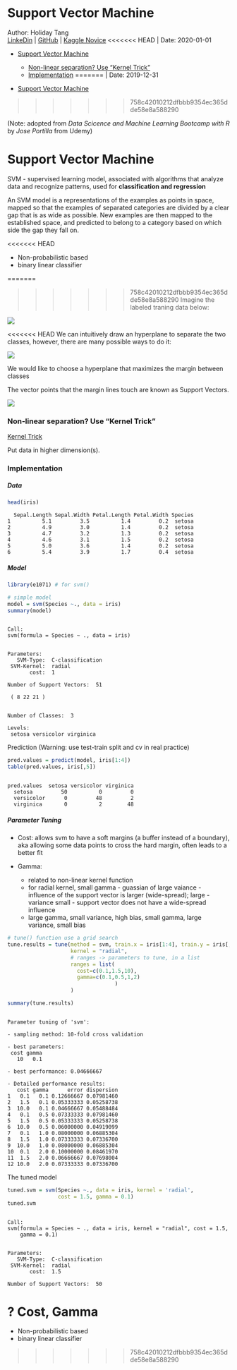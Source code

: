Support Vector Machine
================
Author: Holiday Tang  
[LinkeDin](https://www.linkedin.com/in/holiday-t/) |
[GitHub](https://github.com/holiday007) | [Kaggle
Novice](https://www.kaggle.com/holibae007)
<<<<<<< HEAD
| Date: 2020-01-01

  - [Support Vector Machine](#support-vector-machine)
      - [Non-linear separation? Use “Kernel
        Trick”](#non-linear-separation-use-kernel-trick)
      - [Implementation](#implementation)
=======
| Date: 2019-12-31

  - [Support Vector Machine](#support-vector-machine)
>>>>>>> 758c42010212dfbbb9354ec365dde58e8a588290

(Note: adopted from *Data Scicence and Machine Learning Bootcamp with R*
by *Jose Portilla* from Udemy)

# Support Vector Machine

SVM - supervised learning model, associated with algorithms that analyze
data and recognize patterns, used for **classification and regression**

An SVM model is a representations of the examples as points in space,
mapped so that the examples of separated categories are divided by a
clear gap that is as wide as possible. New examples are then mapped to
the established space, and predicted to belong to a category based on
which side the gap they fall on.

<<<<<<< HEAD
  - Non-probabilistic based
  - binary linear classifier

=======
>>>>>>> 758c42010212dfbbb9354ec365dde58e8a588290
Imagine the labeled traning data below:

![](C:\\Users\\Dell\\Pictures\\Random\\Capture.JPG)

<<<<<<< HEAD
We can intuitively draw an hyperplane to separate the two classes,
however, there are many possible ways to do it:

![](C:\\Users\\Dell\\Pictures\\Random\\Capture2.JPG)

We would like to choose a hyperplane that maximizes the margin between
classes

The vector points that the margin lines touch are known as Support
Vectors.

![](C:\\Users\\Dell\\Pictures\\Random\\Capture2.JPG)

### Non-linear separation? Use “Kernel Trick”

[Kernel Trick](https://en.wikipedia.org/wiki/Kernel_method)

Put data in higher dimension(s).

### Implementation

##### Data

``` r
head(iris)
```

``` 
  Sepal.Length Sepal.Width Petal.Length Petal.Width Species
1          5.1         3.5          1.4         0.2  setosa
2          4.9         3.0          1.4         0.2  setosa
3          4.7         3.2          1.3         0.2  setosa
4          4.6         3.1          1.5         0.2  setosa
5          5.0         3.6          1.4         0.2  setosa
6          5.4         3.9          1.7         0.4  setosa
```

##### Model

``` r
library(e1071) # for svm()

# simple model
model = svm(Species ~., data = iris)
summary(model)
```

``` 

Call:
svm(formula = Species ~ ., data = iris)


Parameters:
   SVM-Type:  C-classification 
 SVM-Kernel:  radial 
       cost:  1 

Number of Support Vectors:  51

 ( 8 22 21 )


Number of Classes:  3 

Levels: 
 setosa versicolor virginica
```

Prediction (Warning: use test-train split and cv in real practice)

``` r
pred.values = predict(model, iris[1:4])
table(pred.values, iris[,5])
```

``` 
            
pred.values  setosa versicolor virginica
  setosa         50          0         0
  versicolor      0         48         2
  virginica       0          2        48
```

##### Parameter Tuning

  - Cost: allows svm to have a soft margins (a buffer instead of a
    boundary), aka allowing some data points to cross the hard margin,
    often leads to a better fit

  - Gamma:
    
      - related to non-linear kernel function
      - for radial kernel, small gamma - guassian of large vaiance -
        influence of the support vector is larger (wide-spread); large -
        variance small - support vector does not have a wide-spread
        influence
      - large gamma, small variance, high bias, small gamma, large
        variance, small bias

<!-- end list -->

``` r
# tune() function use a grid search
tune.results = tune(method = svm, train.x = iris[1:4], train.y = iris[,5],
                    kernel = "radial", 
                    # ranges -> parameters to tune, in a list
                    ranges = list(
                      cost=c(0.1,1.5,10), 
                      gamma=c(0.1,0.5,1,2)
                                  )
                    )
```

``` r
summary(tune.results)
```

``` 

Parameter tuning of 'svm':

- sampling method: 10-fold cross validation 

- best parameters:
 cost gamma
   10   0.1

- best performance: 0.04666667 

- Detailed performance results:
   cost gamma      error dispersion
1   0.1   0.1 0.12666667 0.07981460
2   1.5   0.1 0.05333333 0.05258738
3  10.0   0.1 0.04666667 0.05488484
4   0.1   0.5 0.07333333 0.07981460
5   1.5   0.5 0.05333333 0.05258738
6  10.0   0.5 0.06000000 0.04919099
7   0.1   1.0 0.08000000 0.06885304
8   1.5   1.0 0.07333333 0.07336700
9  10.0   1.0 0.08000000 0.06885304
10  0.1   2.0 0.10000000 0.08461970
11  1.5   2.0 0.06666667 0.07698004
12 10.0   2.0 0.07333333 0.07336700
```

The tuned model

``` r
tuned.svm = svm(Species ~., data = iris, kernel = 'radial',
                cost = 1.5, gamma = 0.1)
tuned.svm
```

``` 

Call:
svm(formula = Species ~ ., data = iris, kernel = "radial", cost = 1.5, 
    gamma = 0.1)


Parameters:
   SVM-Type:  C-classification 
 SVM-Kernel:  radial 
       cost:  1.5 

Number of Support Vectors:  50
```

? Cost, Gamma
=======
  - Non-probabilistic based
  - binary linear classifier
>>>>>>> 758c42010212dfbbb9354ec365dde58e8a588290
